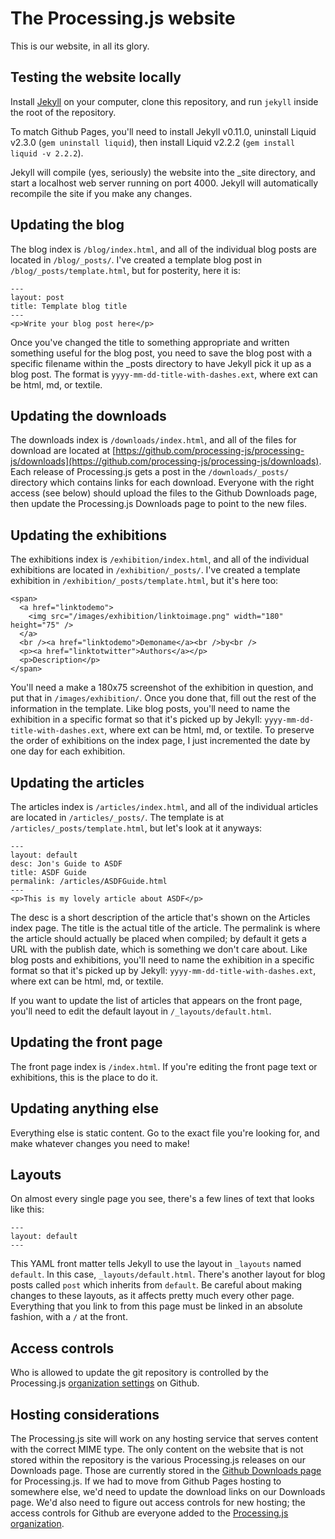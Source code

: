 The Processing.js website
=========================

This is our website, in all its glory.

Testing the website locally
---------------------------

Install [Jekyll](https://github.com/mojombo/jekyll/wiki/Install) on your computer,
clone this repository, and run `jekyll` inside the root of the repository. 

To match Github Pages, you'll need to install Jekyll v0.11.0, uninstall Liquid v2.3.0
(`gem uninstall liquid`), then install Liquid v2.2.2 (`gem install liquid -v 2.2.2`).

Jekyll will compile (yes, seriously) the website into the _site directory, and start a
localhost web server running on port 4000. Jekyll will automatically recompile the site
if you make any changes.

Updating the blog
-----------------

The blog index is `/blog/index.html`, and all of the individual blog posts are located in
`/blog/_posts/`. I've created a template blog post in `/blog/_posts/template.html`, but for
posterity, here it is:

    --- 
    layout: post
    title: Template blog title
    ---
    <p>Write your blog post here</p>

Once you've changed the title to something appropriate and written something useful for the
blog post, you need to save the blog post with a specific filename within the _posts
directory to have Jekyll pick it up as a blog post. The format is `yyyy-mm-dd-title-with-dashes.ext`,
where ext can be html, md, or textile.

Updating the downloads
----------------------

The downloads index is `/downloads/index.html`, and all of the files for download are located
at [https://github.com/processing-js/processing-js/downloads](https://github.com/processing-js/processing-js/downloads).
Each release of Processing.js gets a post in the `/downloads/_posts/` directory which contains
links for each download.
Everyone with the right access (see below) should upload the files to the Github Downloads
page, then update the Processing.js Downloads page to point to the new files.

Updating the exhibitions
------------------------

The exhibitions index is `/exhibition/index.html`, and all of the individual exhibitions are
located in `/exhibition/_posts/`. I've created a template exhibition in
`/exhibition/_posts/template.html`, but it's here too:

    <span>
      <a href="linktodemo">
        <img src="/images/exhibition/linktoimage.png" width="180" height="75" />
      </a>
      <br /><a href="linktodemo">Demoname</a><br />by<br />
      <p><a href="linktotwitter">Authors</a></p>
      <p>Description</p>
    </span>

You'll need a make a 180x75 screenshot of the exhibition in question, and put that in
`/images/exhibition/`. Once you done that, fill out the rest of the information in the
template. Like blog posts, you'll need to name the exhibition  in a specific format so
that it's picked up by Jekyll: `yyyy-mm-dd-title-with-dashes.ext`, where ext can be html,
md, or textile. To preserve the order of exhibitions on the index page, I just incremented
the date by one day for each exhibition.

Updating the articles
---------------------

The articles index is `/articles/index.html`, and all of the individual articles are located
in `/articles/_posts/`. The template is at `/articles/_posts/template.html`, but let's look
at it anyways:

    ---
    layout: default
    desc: Jon's Guide to ASDF
    title: ASDF Guide
    permalink: /articles/ASDFGuide.html
    ---
    <p>This is my lovely article about ASDF</p>

The desc is a short description of the article that's shown on the Articles index page. The
title is the actual title of the article. The permalink is where the article should actually
be placed when compiled; by default it gets a URL with the publish date, which is something
we don't care about. Like blog posts and exhibitions, you'll need to name the exhibition in
a specific format so that it's picked up by Jekyll: `yyyy-mm-dd-title-with-dashes.ext`, where
ext can be html, md, or textile.

If you want to update the list of articles that appears on the front page, you'll need to edit
the default layout in `/_layouts/default.html`.

Updating the front page
-----------------------

The front page index is `/index.html`. If you're editing the front page text or exhibitions,
this is the place to do it.

Updating anything else
----------------------

Everything else is static content. Go to the exact file you're looking for, and make whatever
changes you need to make!

Layouts
-------

On almost every single page you see, there's a few lines of text that looks like this:

    ---
    layout: default
    ---

This YAML front matter tells Jekyll to use the layout in `_layouts` named `default`. In this
case, `_layouts/default.html`. There's another layout for blog posts called `post` which
inherits from `default`. Be careful about making changes to these layouts, as it affects
pretty much every other page. Everything that you link to from this page must be linked in
an absolute fashion, with a `/` at the front.

Access controls
---------------

Who is allowed to update the git repository is controlled by the Processing.js
[organization settings](https://github.com/organizations/processing-js/teams) on Github.

Hosting considerations
----------------------

The Processing.js site will work on any hosting service that serves content with the
correct MIME type. The only content on the website that is not stored within the
repository is the various Processing.js releases on our Downloads page. Those are
currently stored in the [Github Downloads page](https://github.com/processing-js/processing-js/downloads)
for Processing.js. If we had to move from Github Pages hosting to somewhere else, we'd
need to update the download links on our Downloads page. We'd also need to figure out
access controls for new hosting; the access controls for Github are everyone added to
the [Processing.js organization](https://github.com/processing-js).
